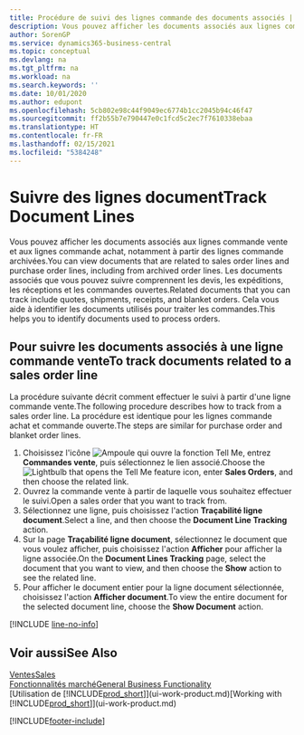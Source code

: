```yaml
---
title: Procédure de suivi des lignes commande des documents associés | Microsoft Docs
description: Vous pouvez afficher les documents associés aux lignes commande vente et aux lignes commande achat, notamment à partir des lignes commande archivées. Les documents associés que vous pouvez suivre comprennent les devis, les expéditions, les réceptions et les commandes ouvertes. Cela vous aide à identifier les documents utilisés pour traiter les commandes.
author: SorenGP
ms.service: dynamics365-business-central
ms.topic: conceptual
ms.devlang: na
ms.tgt_pltfrm: na
ms.workload: na
ms.search.keywords: ''
ms.date: 10/01/2020
ms.author: edupont
ms.openlocfilehash: 5cb802e98c44f9049ec6774b1cc2045b94c46f47
ms.sourcegitcommit: ff2b55b7e790447e0c1fcd5c2ec7f7610338ebaa
ms.translationtype: HT
ms.contentlocale: fr-FR
ms.lasthandoff: 02/15/2021
ms.locfileid: "5384248"
---
```

# <a name="track-document-lines"></a><span data-ttu-id="96725-105">Suivre des lignes document</span><span class="sxs-lookup"><span data-stu-id="96725-105">Track Document Lines</span></span>
<span data-ttu-id="96725-106">Vous pouvez afficher les documents associés aux lignes commande vente et aux lignes commande achat, notamment à partir des lignes commande archivées.</span><span class="sxs-lookup"><span data-stu-id="96725-106">You can view documents that are related to sales order lines and purchase order lines, including from archived order lines.</span></span> <span data-ttu-id="96725-107">Les documents associés que vous pouvez suivre comprennent les devis, les expéditions, les réceptions et les commandes ouvertes.</span><span class="sxs-lookup"><span data-stu-id="96725-107">Related documents that you can track include quotes, shipments, receipts, and blanket orders.</span></span> <span data-ttu-id="96725-108">Cela vous aide à identifier les documents utilisés pour traiter les commandes.</span><span class="sxs-lookup"><span data-stu-id="96725-108">This helps you to identify documents used to process orders.</span></span>  

## <a name="to-track-documents-related-to-a-sales-order-line"></a><span data-ttu-id="96725-109">Pour suivre les documents associés à une ligne commande vente</span><span class="sxs-lookup"><span data-stu-id="96725-109">To track documents related to a sales order line</span></span>
<span data-ttu-id="96725-110">La procédure suivante décrit comment effectuer le suivi à partir d'une ligne commande vente.</span><span class="sxs-lookup"><span data-stu-id="96725-110">The following procedure describes how to track from a sales order line.</span></span> <span data-ttu-id="96725-111">La procédure est identique pour les lignes commande achat et commande ouverte.</span><span class="sxs-lookup"><span data-stu-id="96725-111">The steps are similar for purchase order and blanket order lines.</span></span>

1.  <span data-ttu-id="96725-112">Choisissez l'icône ![Ampoule qui ouvre la fonction Tell Me](media/ui-search/search_small.png "Dites-moi ce que vous voulez faire"), entrez **Commandes vente**, puis sélectionnez le lien associé.</span><span class="sxs-lookup"><span data-stu-id="96725-112">Choose the ![Lightbulb that opens the Tell Me feature](media/ui-search/search_small.png "Tell me what you want to do") icon, enter **Sales Orders**, and then choose the related link.</span></span>  
2.  <span data-ttu-id="96725-113">Ouvrez la commande vente à partir de laquelle vous souhaitez effectuer le suivi.</span><span class="sxs-lookup"><span data-stu-id="96725-113">Open a sales order that you want to track from.</span></span>  
3.  <span data-ttu-id="96725-114">Sélectionnez une ligne, puis choisissez l'action **Traçabilité ligne document**.</span><span class="sxs-lookup"><span data-stu-id="96725-114">Select a line, and then choose the **Document Line Tracking** action.</span></span>
4. <span data-ttu-id="96725-115">Sur la page **Traçabilité ligne document**, sélectionnez le document que vous voulez afficher, puis choisissez l'action **Afficher** pour afficher la ligne associée.</span><span class="sxs-lookup"><span data-stu-id="96725-115">On the **Document Lines Tracking** page, select the document that you want to view, and then choose the **Show** action to see the related line.</span></span>
5. <span data-ttu-id="96725-116">Pour afficher le document entier pour la ligne document sélectionnée, choisissez l'action **Afficher document**.</span><span class="sxs-lookup"><span data-stu-id="96725-116">To view the entire document for the selected document line, choose the **Show Document** action.</span></span>

[!INCLUDE [line-no-info](includes/line-no-info.md)]

## <a name="see-also"></a><span data-ttu-id="96725-117">Voir aussi</span><span class="sxs-lookup"><span data-stu-id="96725-117">See Also</span></span>
[<span data-ttu-id="96725-118">Ventes</span><span class="sxs-lookup"><span data-stu-id="96725-118">Sales</span></span>](sales-manage-sales.md)  
[<span data-ttu-id="96725-119">Fonctionnalités marché</span><span class="sxs-lookup"><span data-stu-id="96725-119">General Business Functionality</span></span>](ui-across-business-areas.md)  
<span data-ttu-id="96725-120">[Utilisation de [!INCLUDE[prod_short](includes/prod_short.md)]](ui-work-product.md)</span><span class="sxs-lookup"><span data-stu-id="96725-120">[Working with [!INCLUDE[prod_short](includes/prod_short.md)]](ui-work-product.md)</span></span>


[!INCLUDE[footer-include](includes/footer-banner.md)]